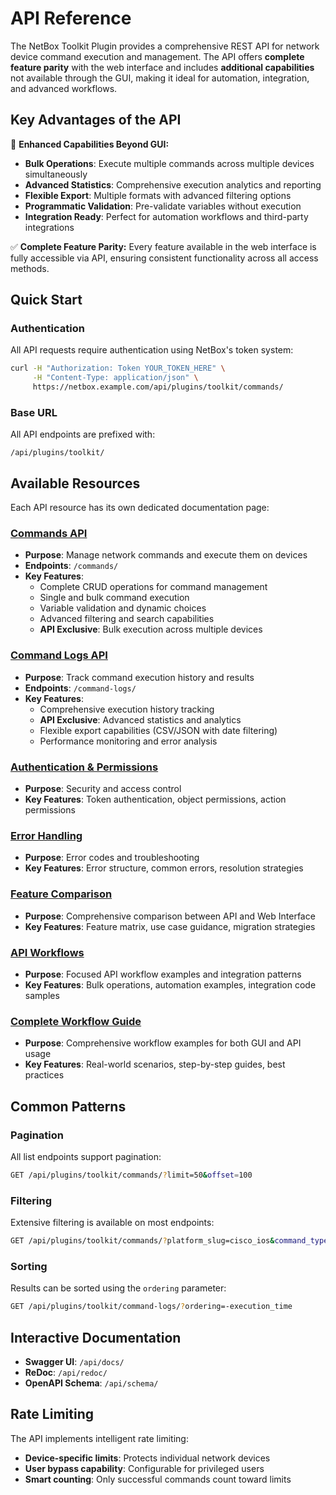 # API Reference

The NetBox Toolkit Plugin provides a comprehensive REST API for network device command execution and management. The API offers **complete feature parity** with the web interface and includes **additional capabilities** not available through the GUI, making it ideal for automation, integration, and advanced workflows.

## Key Advantages of the API

🚀 **Enhanced Capabilities Beyond GUI:**
- **Bulk Operations**: Execute multiple commands across multiple devices simultaneously
- **Advanced Statistics**: Comprehensive execution analytics and reporting
- **Flexible Export**: Multiple formats with advanced filtering options
- **Programmatic Validation**: Pre-validate variables without execution
- **Integration Ready**: Perfect for automation workflows and third-party integrations

✅ **Complete Feature Parity:**
Every feature available in the web interface is fully accessible via API, ensuring consistent functionality across all access methods.

## Quick Start

### Authentication

All API requests require authentication using NetBox's token system:

```bash
curl -H "Authorization: Token YOUR_TOKEN_HERE" \
     -H "Content-Type: application/json" \
     https://netbox.example.com/api/plugins/toolkit/commands/
```

### Base URL

All API endpoints are prefixed with:
```
/api/plugins/toolkit/
```

## Available Resources

Each API resource has its own dedicated documentation page:

### [Commands API](commands.md)
- **Purpose**: Manage network commands and execute them on devices
- **Endpoints**: `/commands/`
- **Key Features**:
  - Complete CRUD operations for command management
  - Single and bulk command execution
  - Variable validation and dynamic choices
  - Advanced filtering and search capabilities
  - **API Exclusive**: Bulk execution across multiple devices

### [Command Logs API](command-logs.md)
- **Purpose**: Track command execution history and results
- **Endpoints**: `/command-logs/`
- **Key Features**:
  - Comprehensive execution history tracking
  - **API Exclusive**: Advanced statistics and analytics
  - Flexible export capabilities (CSV/JSON with date filtering)
  - Performance monitoring and error analysis

### [Authentication & Permissions](auth.md)
- **Purpose**: Security and access control
- **Key Features**: Token authentication, object permissions, action permissions

### [Error Handling](errors.md)
- **Purpose**: Error codes and troubleshooting
- **Key Features**: Error structure, common errors, resolution strategies

### [Feature Comparison](feature-comparison.md)
- **Purpose**: Comprehensive comparison between API and Web Interface
- **Key Features**: Feature matrix, use case guidance, migration strategies

### [API Workflows](workflows.md)
- **Purpose**: Focused API workflow examples and integration patterns
- **Key Features**: Bulk operations, automation examples, integration code samples

### [Complete Workflow Guide](../user/workflow-examples.md)
- **Purpose**: Comprehensive workflow examples for both GUI and API usage
- **Key Features**: Real-world scenarios, step-by-step guides, best practices

## Common Patterns

### Pagination
All list endpoints support pagination:
```bash
GET /api/plugins/toolkit/commands/?limit=50&offset=100
```

### Filtering
Extensive filtering is available on most endpoints:
```bash
GET /api/plugins/toolkit/commands/?platform_slug=cisco_ios&command_type=show
```

### Sorting
Results can be sorted using the `ordering` parameter:
```bash
GET /api/plugins/toolkit/command-logs/?ordering=-execution_time
```

## Interactive Documentation

- **Swagger UI**: `/api/docs/`
- **ReDoc**: `/api/redoc/`
- **OpenAPI Schema**: `/api/schema/`

## Rate Limiting

The API implements intelligent rate limiting:
- **Device-specific limits**: Protects individual network devices
- **User bypass capability**: Configurable for privileged users
- **Smart counting**: Only successful commands count toward limits
